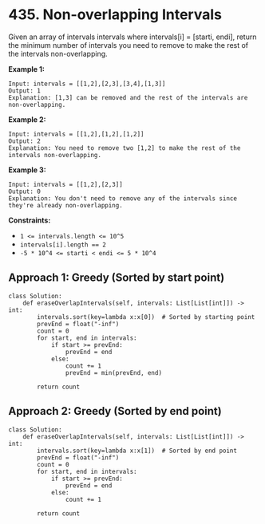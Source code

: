 # 435. Non-overlapping Intervals

Given an array of intervals intervals where intervals[i] = [starti, endi], return the minimum number of intervals you need to remove to make the rest of the intervals non-overlapping.


**Example 1:**

```
Input: intervals = [[1,2],[2,3],[3,4],[1,3]]
Output: 1
Explanation: [1,3] can be removed and the rest of the intervals are non-overlapping.
```

**Example 2:**

```
Input: intervals = [[1,2],[1,2],[1,2]]
Output: 2
Explanation: You need to remove two [1,2] to make the rest of the intervals non-overlapping.
```

**Example 3:**

```
Input: intervals = [[1,2],[2,3]]
Output: 0
Explanation: You don't need to remove any of the intervals since they're already non-overlapping.
```

**Constraints:**

- `1 <= intervals.length <= 10^5`
- `intervals[i].length == 2`
- `-5 * 10^4 <= starti < endi <= 5 * 10^4`


## Approach 1: Greedy (Sorted by start point)

```python3
class Solution:
    def eraseOverlapIntervals(self, intervals: List[List[int]]) -> int:
        intervals.sort(key=lambda x:x[0])  # Sorted by starting point
        prevEnd = float("-inf")
        count = 0
        for start, end in intervals:
            if start >= prevEnd:
                prevEnd = end
            else:
                count += 1
                prevEnd = min(prevEnd, end)
        
        return count
```


## Approach 2: Greedy (Sorted by end point)

```python3
class Solution:
    def eraseOverlapIntervals(self, intervals: List[List[int]]) -> int:
        intervals.sort(key=lambda x:x[1])  # Sorted by end point
        prevEnd = float("-inf")
        count = 0
        for start, end in intervals:
            if start >= prevEnd:
                prevEnd = end
            else:
                count += 1
        
        return count
```
